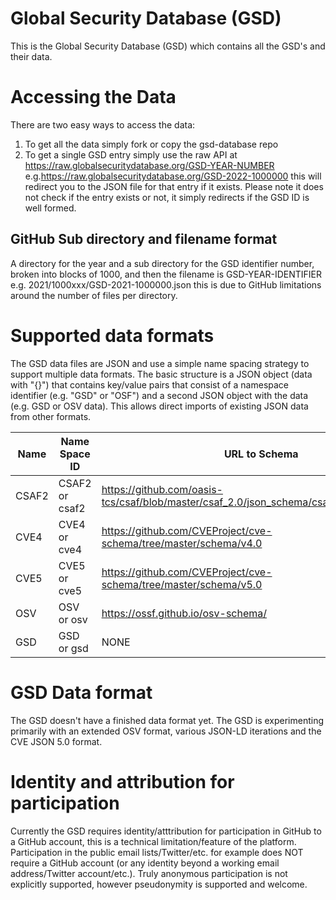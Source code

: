 # Global Security Database (GSD)

This is the Global Security Database (GSD) which contains all the GSD's and their data.

# Accessing the Data

There are two easy ways to access the data:

1. To get all the data simply fork or copy the gsd-database repo
2. To get a single GSD entry simply use the raw API at https://raw.globalsecuritydatabase.org/GSD-YEAR-NUMBER e.g.https://raw.globalsecuritydatabase.org/GSD-2022-1000000 this will redirect you to the JSON file for that entry if it exists. Please note it does not check if the entry exists or not, it simply redirects if the GSD ID is well formed.

## GitHub Sub directory and filename format

A directory for the year and a sub directory for the GSD identifier number, broken into blocks of 1000, and then the filename is GSD-YEAR-IDENTIFIER e.g. 2021/1000xxx/GSD-2021-1000000.json this is due to GitHub limitations around the number of files per directory.

# Supported data formats

The GSD data files are JSON and use a simple name spacing strategy to support multiple data formats. The basic structure is a JSON object (data with "{}") that contains key/value pairs that consist of a namespace identifier (e.g. "GSD" or "OSF") and a second JSON object with the data (e.g. GSD or OSV data). This allows direct imports of existing JSON data from other formats.

| Name | Name Space ID | URL to Schema |
| ---- |---------------| --------------|
| CSAF2 | CSAF2 or csaf2 | https://github.com/oasis-tcs/csaf/blob/master/csaf_2.0/json_schema/csaf_json_schema.json |
| CVE4 | CVE4 or cve4 | https://github.com/CVEProject/cve-schema/tree/master/schema/v4.0 |
| CVE5 | CVE5 or cve5 | https://github.com/CVEProject/cve-schema/tree/master/schema/v5.0 |
| OSV | OSV or osv | https://ossf.github.io/osv-schema/ |
| GSD | GSD or gsd | NONE |

# GSD Data format

The GSD doesn't have a finished data format yet. The GSD is experimenting primarily with an extended OSV format, various JSON-LD iterations and the CVE JSON 5.0 format.

# Identity and attribution for participation

Currently the GSD requires identity/atttribution for participation in GitHub to a GitHub account, this is a technical limitation/feature of the platform. Participation in the public email lists/Twitter/etc. for example does NOT require a GitHub account (or any identity beyond a working email address/Twitter account/etc.). Truly anonymous participation is not explicitly supported, however pseudonymity is supported and welcome.
